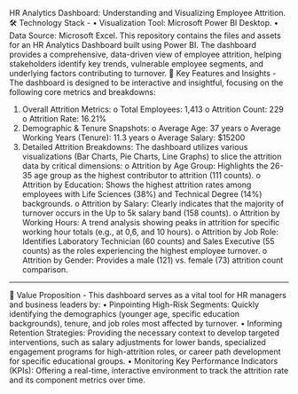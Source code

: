 HR Analytics Dashboard: Understanding and Visualizing Employee Attrition.
🛠️ Technology Stack -
•	Visualization Tool: Microsoft Power BI Desktop.
•	Data Source: Microsoft Excel.
This repository contains the files and assets for an HR Analytics Dashboard built using Power BI. The dashboard provides a comprehensive, data-driven view of employee attrition, helping stakeholders identify key trends, vulnerable employee segments, and underlying factors contributing to turnover.
🌟 Key Features and Insights -
The dashboard is designed to be interactive and insightful, focusing on the following core metrics and breakdowns:
1.	Overall Attrition Metrics:
o	Total Employees: 1,413
o	Attrition Count: 229
o	Attrition Rate: 16.21%
2.	Demographic & Tenure Snapshots:
o	Average Age: 37 years
o	Average Working Years (Tenure): 11.3 years
o	Average Salary: $15200 
3.	Detailed Attrition Breakdowns: The dashboard utilizes various visualizations (Bar Charts, Pie Charts, Line Graphs) to slice the attrition data by critical dimensions:
o	Attrition by Age Group: Highlights the 26-35 age group as the highest contributor to attrition (111 counts).
o	Attrition by Education: Shows the highest attrition rates among employees with Life Sciences (38%) and Technical Degree (14%) backgrounds.
o	Attrition by Salary: Clearly indicates that the majority of turnover occurs in the Up to 5k salary band (158 counts).
o	Attrition by Working Hours: A trend analysis showing peaks in attrition for specific working hour totals (e.g., at 0,6, and 10 hours).
o	Attrition by Job Role: Identifies Laboratory Technician (60 counts) and Sales Executive (55 counts) as the roles experiencing the highest employee turnover.
o	Attrition by Gender: Provides a male (121) vs. female (73) attrition count comparison.
________________________________________
🎯 Value Proposition -
This dashboard serves as a vital tool for HR managers and business leaders by:
•	Pinpointing High-Risk Segments: Quickly identifying the demographics (younger age, specific education backgrounds), tenure, and job roles most affected by turnover.
•	Informing Retention Strategies: Providing the necessary context to develop targeted interventions, such as salary adjustments for lower bands, specialized engagement programs for high-attrition roles, or career path development for specific educational groups.
•	Monitoring Key Performance Indicators (KPIs): Offering a real-time, interactive environment to track the attrition rate and its component metrics over time.
